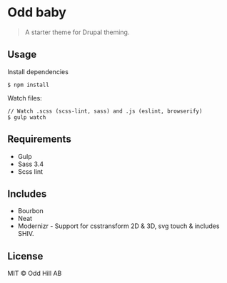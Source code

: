 # Odd baby
> A starter theme for Drupal theming.

## Usage
Install dependencies
```
$ npm install
```

Watch files:
```
// Watch .scss (scss-lint, sass) and .js (eslint, browserify)
$ gulp watch
```

## Requirements
* Gulp
* Sass 3.4
* Scss lint

## Includes
* Bourbon
* Neat
* Modernizr - Support for csstransform 2D & 3D, svg touch & includes SHIV.

## License
MIT © Odd Hill AB

